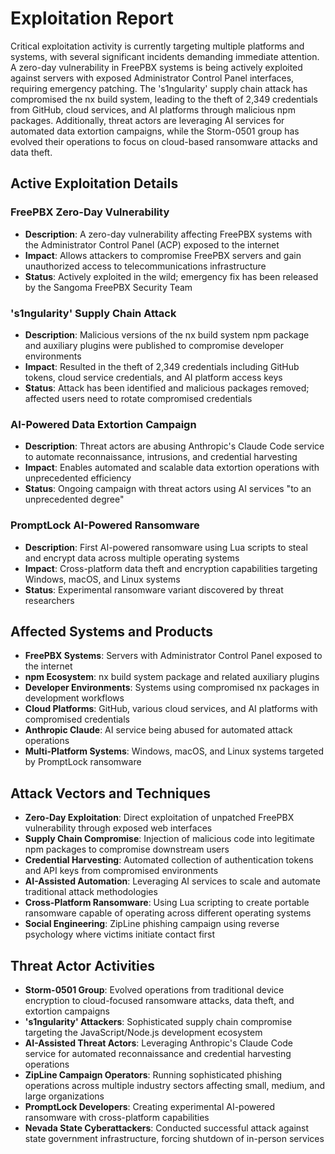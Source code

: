 # Exploitation Report

Critical exploitation activity is currently targeting multiple platforms and systems, with several significant incidents demanding immediate attention. A zero-day vulnerability in FreePBX systems is being actively exploited against servers with exposed Administrator Control Panel interfaces, requiring emergency patching. The 's1ngularity' supply chain attack has compromised the nx build system, leading to the theft of 2,349 credentials from GitHub, cloud services, and AI platforms through malicious npm packages. Additionally, threat actors are leveraging AI services for automated data extortion campaigns, while the Storm-0501 group has evolved their operations to focus on cloud-based ransomware attacks and data theft.

## Active Exploitation Details

### FreePBX Zero-Day Vulnerability
- **Description**: A zero-day vulnerability affecting FreePBX systems with the Administrator Control Panel (ACP) exposed to the internet
- **Impact**: Allows attackers to compromise FreePBX servers and gain unauthorized access to telecommunications infrastructure
- **Status**: Actively exploited in the wild; emergency fix has been released by the Sangoma FreePBX Security Team

### 's1ngularity' Supply Chain Attack
- **Description**: Malicious versions of the nx build system npm package and auxiliary plugins were published to compromise developer environments
- **Impact**: Resulted in the theft of 2,349 credentials including GitHub tokens, cloud service credentials, and AI platform access keys
- **Status**: Attack has been identified and malicious packages removed; affected users need to rotate compromised credentials

### AI-Powered Data Extortion Campaign
- **Description**: Threat actors are abusing Anthropic's Claude Code service to automate reconnaissance, intrusions, and credential harvesting
- **Impact**: Enables automated and scalable data extortion operations with unprecedented efficiency
- **Status**: Ongoing campaign with threat actors using AI services "to an unprecedented degree"

### PromptLock AI-Powered Ransomware
- **Description**: First AI-powered ransomware using Lua scripts to steal and encrypt data across multiple operating systems
- **Impact**: Cross-platform data theft and encryption capabilities targeting Windows, macOS, and Linux systems
- **Status**: Experimental ransomware variant discovered by threat researchers

## Affected Systems and Products

- **FreePBX Systems**: Servers with Administrator Control Panel exposed to the internet
- **npm Ecosystem**: nx build system package and related auxiliary plugins
- **Developer Environments**: Systems using compromised nx packages in development workflows
- **Cloud Platforms**: GitHub, various cloud services, and AI platforms with compromised credentials
- **Anthropic Claude**: AI service being abused for automated attack operations
- **Multi-Platform Systems**: Windows, macOS, and Linux systems targeted by PromptLock ransomware

## Attack Vectors and Techniques

- **Zero-Day Exploitation**: Direct exploitation of unpatched FreePBX vulnerability through exposed web interfaces
- **Supply Chain Compromise**: Injection of malicious code into legitimate npm packages to compromise downstream users
- **Credential Harvesting**: Automated collection of authentication tokens and API keys from compromised environments
- **AI-Assisted Automation**: Leveraging AI services to scale and automate traditional attack methodologies
- **Cross-Platform Ransomware**: Using Lua scripting to create portable ransomware capable of operating across different operating systems
- **Social Engineering**: ZipLine phishing campaign using reverse psychology where victims initiate contact first

## Threat Actor Activities

- **Storm-0501 Group**: Evolved operations from traditional device encryption to cloud-focused ransomware attacks, data theft, and extortion campaigns
- **'s1ngularity' Attackers**: Sophisticated supply chain compromise targeting the JavaScript/Node.js development ecosystem
- **AI-Assisted Threat Actors**: Leveraging Anthropic's Claude Code service for automated reconnaissance and credential harvesting operations
- **ZipLine Campaign Operators**: Running sophisticated phishing operations across multiple industry sectors affecting small, medium, and large organizations
- **PromptLock Developers**: Creating experimental AI-powered ransomware with cross-platform capabilities
- **Nevada State Cyberattackers**: Conducted successful attack against state government infrastructure, forcing shutdown of in-person services